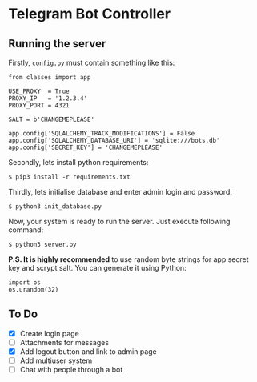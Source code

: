 # Telegram Bot Controller
## Running the server
Firstly, `config.py` must contain something like this:
```
from classes import app

USE_PROXY  = True
PROXY_IP   = '1.2.3.4'
PROXY_PORT = 4321

SALT = b'CHANGEMEPLEASE'

app.config['SQLALCHEMY_TRACK_MODIFICATIONS'] = False
app.config['SQLALCHEMY_DATABASE_URI'] = 'sqlite:///bots.db'
app.config['SECRET_KEY'] = 'CHANGEMEPLEASE'
```
Secondly, lets install python requirements:
```
$ pip3 install -r requirements.txt
```
Thirdly, lets initialise database and enter admin login and password:
```
$ python3 init_database.py
```
Now, your system is ready to run the server. Just execute following command:
```
$ python3 server.py
```
**P.S. It is highly recommended** to use random byte strings for app secret key and scrypt salt. You can generate it using Python:
```
import os
os.urandom(32)
```
## To Do
- [X] Create login page
- [ ] Attachments for messages
- [X] Add logout button and link to admin page
- [ ] Add multiuser system
- [ ] Chat with people through a bot